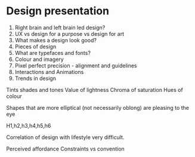 # Design presentation

1. Right brain and left brain led design?
2. UX vs design for a purpose vs design for art
3. What makes a design look good? 
4. Pieces of design
5. What are typefaces and fonts?
6. Colour and imagery
7. Pixel perfect precision - alignment and guidelines
8. Interactions and Animations
9. Trends in design

Tints shades and tones
Value of lightness
Chroma of saturation
Hues of colour

Shapes that are more elliptical (not necessarily oblong) are pleasing to the eye

H1,h2,h3,h4,h5,h6

Correlation of design with lifestyle very difficult. 

Perceived affordance
Constraints vs convention

